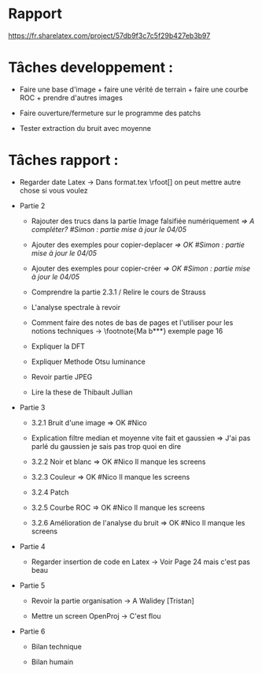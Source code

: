 
# Rapport 

https://fr.sharelatex.com/project/57db9f3c7c5f29b427eb3b97

# Tâches developpement : 

- Faire une base d'image + faire une vérité de terrain + faire une courbe ROC + prendre d'autres images

- Faire ouverture/fermeture sur le programme des patchs

- Tester extraction du bruit avec moyenne

# Tâches rapport :
- Regarder date Latex -> Dans format.tex  \rfoot[] on peut mettre autre chose si vous voulez

- Partie 2
	- Rajouter des trucs dans la partie Image falsifiée numériquement *=> A compléter? #Simon : partie mise à jour le 04/05*

	- Ajouter des exemples pour copier-deplacer *=> OK #Simon : partie mise à jour le 04/05*
	
	- Ajouter des exemples pour copier-créer *=> OK #Simon : partie mise à jour le 04/05*

	- Comprendre la partie 2.3.1 / Relire le cours de Strauss

	- L'analyse spectrale à revoir

	- Comment faire des notes de bas de pages et l'utiliser pour les notions techniques -> \footnote{Ma b***} exemple page 16

	- Expliquer la DFT

	- Expliquer Methode Otsu luminance

	- Revoir partie JPEG

	- Lire la these de Thibault Jullian


- Partie 3
	- 3.2.1 Bruit d'une image => OK #Nico 
	
	- Explication filtre median et moyenne vite fait et gaussien => J'ai pas parlé du gaussien je sais pas trop quoi en dire
	
	- 3.2.2 Noir et blanc => OK #Nico Il manque les screens
	
	- 3.2.3 Couleur => OK #Nico Il manque les screens
	
	- 3.2.4 Patch
	
	- 3.2.5 Courbe ROC  => OK #Nico Il manque les screens
	
	- 3.2.6 Amélioration de l'analyse du bruit => OK #Nico Il manque les screens
	
	
- Partie 4
	- Regarder insertion de code en Latex -> Voir Page 24 mais c'est pas beau


- Partie 5
	- Revoir la partie organisation -> A Walidey [Tristan]
	
	- Mettre un screen OpenProj -> C'est flou

- Partie 6
	- Bilan technique
	
	- Bilan humain
